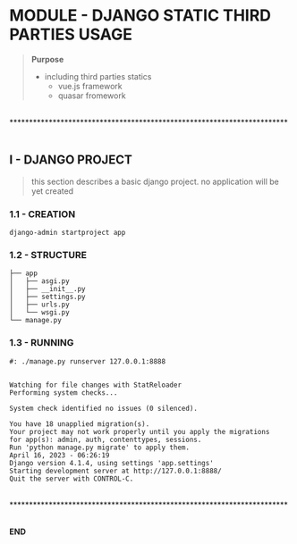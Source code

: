 MODULE - DJANGO STATIC THIRD PARTIES USAGE
=======================================================================

> **Purpose**
> - including third parties statics
>   - vue.js framework
>   - quasar fromework



<br>
***********************************************************************
<div style="page-break-after: always;"><br></div>



I - DJANGO PROJECT
-----------------------------------------------------------------------

> this section describes a basic django project.
> no application will be yet created

###  1.1 - CREATION

```shell
django-admin startproject app
```


###  1.2 - STRUCTURE

```text
├── app
│   ├── asgi.py
│   ├── __init__.py
│   ├── settings.py
│   ├── urls.py
│   └── wsgi.py
└── manage.py
```


###  1.3 - RUNNING

```shell
#: ./manage.py runserver 127.0.0.1:8888


Watching for file changes with StatReloader
Performing system checks...

System check identified no issues (0 silenced).

You have 18 unapplied migration(s).
Your project may not work properly until you apply the migrations
for app(s): admin, auth, contenttypes, sessions.
Run 'python manage.py migrate' to apply them.
April 16, 2023 - 06:26:19
Django version 4.1.4, using settings 'app.settings'
Starting development server at http://127.0.0.1:8888/
Quit the server with CONTROL-C.

```





<br>
***********************************************************************
<div style="page-break-after: always;"><br></div>


**END**
